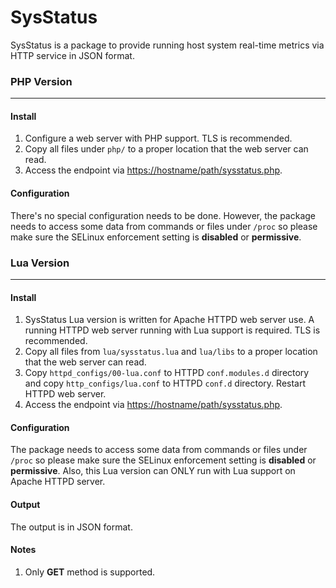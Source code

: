# SysStatus
SysStatus is a package to provide running host system real-time metrics via HTTP service in JSON format.

### PHP Version
---
#### Install
1. Configure a web server with PHP support. TLS is recommended.
2. Copy all files under `php/` to a proper location that the web server can read.
3. Access the endpoint via <https://hostname/path/sysstatus.php>.

#### Configuration
There's no special configuration needs to be done. However, the package needs to access some data from commands or files under `/proc` so please make sure the SELinux enforcement setting is **disabled** or **permissive**.

### Lua Version
---
#### Install
1. SysStatus Lua version is written for Apache HTTPD web server use. A running HTTPD web server running with Lua support is required. TLS is recommended.
2. Copy all files from `lua/sysstatus.lua` and `lua/libs` to a proper location that the web server can read.
3. Copy `httpd_configs/00-lua.conf` to HTTPD `conf.modules.d` directory and copy `http_configs/lua.conf` to HTTPD `conf.d` directory. Restart HTTPD web server.
4. Access the endpoint via <https://hostname/path/sysstatus.php>.

#### Configuration
The package needs to access some data from commands or files under `/proc` so please make sure the SELinux enforcement setting is **disabled** or **permissive**. Also, this Lua version can ONLY run with Lua support on Apache HTTPD server.

#### Output
The output is in JSON format.

#### Notes
1. Only **GET** method is supported.
